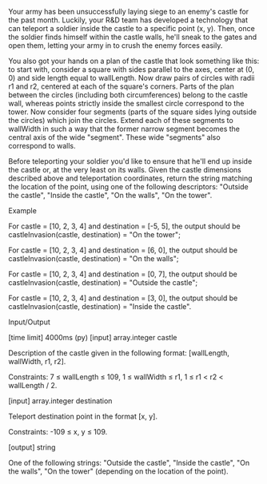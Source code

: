 Your army has been unsuccessfully laying siege to an enemy's castle for the past month. Luckily, your R&D team has developed a technology that can teleport a soldier inside the castle to a specific point (x, y). Then, once the soldier finds himself within the castle walls, he'll sneak to the gates and open them, letting your army in to crush the enemy forces easily.

You also got your hands on a plan of the castle that look something like this: to start with, consider a square with sides parallel to the axes, center at (0, 0) and side length equal to wallLength. Now draw pairs of circles with radii r1 and r2, centered at each of the square's corners. Parts of the plan between the circles (including both circumferences) belong to the castle wall, whereas points strictly inside the smallest circle correspond to the tower. Now consider four segments (parts of the square sides lying outside the circles) which join the circles. Extend each of these segments to wallWidth in such a way that the former narrow segment becomes the central axis of the wide "segment". These wide "segments" also correspond to walls.

Before teleporting your soldier you'd like to ensure that he'll end up inside the castle or, at the very least on its walls. Given the castle dimensions described above and teleportation coordinates, return the string matching the location of the point, using one of the following descriptors: "Outside the castle", "Inside the castle", "On the walls", "On the tower".

Example

For castle = [10, 2, 3, 4] and destination = [-5, 5], the output should be
castleInvasion(castle, destination) = "On the tower";

For castle = [10, 2, 3, 4] and destination = [6, 0], the output should be
castleInvasion(castle, destination) = "On the walls";

For castle = [10, 2, 3, 4] and destination = [0, 7], the output should be
castleInvasion(castle, destination) = "Outside the castle";

For castle = [10, 2, 3, 4] and destination = [3, 0], the output should be
castleInvasion(castle, destination) = "Inside the castle".

Input/Output

[time limit] 4000ms (py)
[input] array.integer castle

Description of the castle given in the following format: [wallLength, wallWidth, r1, r2].

Constraints:
7 ≤ wallLength ≤ 109,
1 ≤ wallWidth ≤ r1,
1 ≤ r1 < r2 < wallLength / 2.

[input] array.integer destination

Teleport destination point in the format [x, y].

Constraints:
-109 ≤ x, y ≤ 109.

[output] string

One of the following strings: "Outside the castle", "Inside the castle", "On the walls", "On the tower" (depending on the location of the point).
